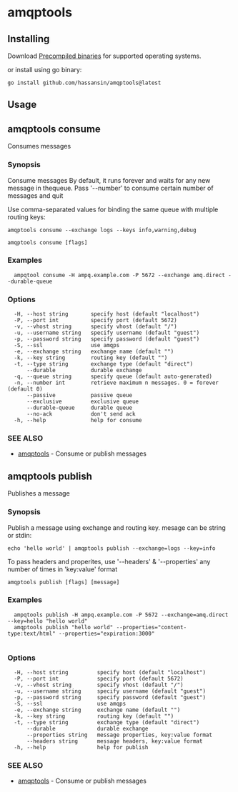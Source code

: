 # amqptools

## Installing

Download [Precompiled binaries](https://github.com/hassansin/amqptools/releases) for supported operating systems.

or install using go binary:

```
go install github.com/hassansin/amqptools@latest
```

## Usage 

## amqptools consume

Consumes messages

### Synopsis

Consume messages
By default, it runs forever and waits for any new message in thequeue. Pass '--number' to consume certain number of messages and quit

Use comma-separated values for binding the same queue with multiple routing keys:

	amqptools consume --exchange logs --keys info,warning,debug
	
	

```
amqptools consume [flags]
```

### Examples

```
  ampqtool consume -H ampq.example.com -P 5672 --exchange amq.direct --durable-queue

```

### Options

```
  -H, --host string       specify host (default "localhost")
  -P, --port int          specify port (default 5672)
  -v, --vhost string      specify vhost (default "/")
  -u, --username string   specify username (default "guest")
  -p, --password string   specify password (default "guest")
  -S, --ssl               use amqps
  -e, --exchange string   exchange name (default "")
  -k, --key string        routing key (default "")
  -t, --type string       exchange type (default "direct")
      --durable           durable exchange
  -q, --queue string      specify queue (default auto-generated)
  -n, --number int        retrieve maximum n messages. 0 = forever (default 0)
      --passive           passive queue
      --exclusive         exclusive queue
      --durable-queue     durable queue
      --no-ack            don't send ack
  -h, --help              help for consume
```

### SEE ALSO

* [amqptools](#amqptools)	 - Consume or publish messages

## amqptools publish

Publishes a message

### Synopsis

Publish a message using exchange and routing key.
mesage can be string or stdin:

	echo 'hello world' | amqptools publish --exchange=logs --key=info

To pass headers and properites, use '--headers' & '--properties' any number of times in 'key:value' format



```
amqptools publish [flags] [message]
```

### Examples

```
  ampqtools publish -H ampq.example.com -P 5672 --exchange=amq.direct --key=hello "hello world"
  amqptools publish "hello world" --properties="content-type:text/html" --properties="expiration:3000"	
	
```

### Options

```
  -H, --host string         specify host (default "localhost")
  -P, --port int            specify port (default 5672)
  -v, --vhost string        specify vhost (default "/")
  -u, --username string     specify username (default "guest")
  -p, --password string     specify password (default "guest")
  -S, --ssl                 use amqps
  -e, --exchange string     exchange name (default "")
  -k, --key string          routing key (default "")
  -t, --type string         exchange type (default "direct")
      --durable             durable exchange
      --properties string   message properties, key:value format
      --headers string      message headers, key:value format
  -h, --help                help for publish
```

### SEE ALSO

* [amqptools](#amqptools)	 - Consume or publish messages

